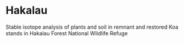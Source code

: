 # Hakalau
Stable isotope analysis of plants and soil in remnant and restored Koa stands in Hakalau Forest National Wildlife Refuge 
